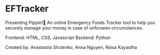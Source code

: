# EFTracker
Presenting Pippin!🐧
An online Emergency Funds Tracker tool to help you securely manage your money in case of unforseen circumstances.

Frontend: HTML, CSS, Javascript
Backend: Python

Created by: Anastasiia Shutenko, Anna Nguyen, Raisa Kayastha 



